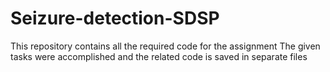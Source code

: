 # Seizure-detection-SDSP
This repository contains all the required code for the assignment 
The given tasks were accomplished and the related code is saved in separate files 

